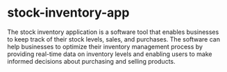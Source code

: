 # stock-inventory-app
The stock inventory application is a software tool that enables businesses to keep track of their stock levels, sales, and purchases. The software can help businesses to optimize their inventory management process by providing real-time data on inventory levels and enabling users to make informed decisions about purchasing and selling products.
